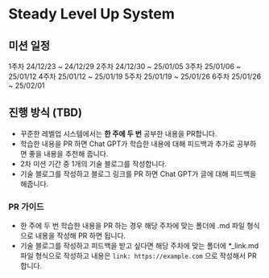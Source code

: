 # Steady Level Up System

## 미션 일정

1주차 24/12/23 ~ 24/12/29
2주차 24/12/30 ~ 25/01/05
3주차 25/01/06 ~ 25/01/12
4주차 25/01/12 ~ 25/01/19
5주차 25/01/19 ~ 25/01/26
6주차 25/01/26 ~ 25/02/01

## 진행 방식 (TBD)

- 꾸준한 레벨업 시스템에서는 **한 주에 두 번** 공부한 내용을 PR합니다.
- 학습한 내용을 PR 하면 Chat GPT가 학습한 내용에 대해 피드백과 추가로 공부하면 좋을 내용을 추천해 줍니다.
- 2차 미션 기간 중 1개의 기술 블로그를 작성합니다.
- 기술 블로그를 작성하고 블로그 링크를 PR 하면 Chat GPT가 글에 대해 피드백을 해줍니다.

### PR 가이드

- 한 주에 두 번 학습한 내용을 PR 하는 경우 해당 주차에 맞는 폴더에 .md 파일 형식으로 내용을 작성해 PR 하면 됩니다.
- 기술 블로그를 작성하고 피드백을 받고 싶다면 해당 주차에 맞는 폴더에 \*\_link.md 파일 형식으로 작성하고 내용은 `link: https://example.com` 으로 작성해서 PR 합니다.
